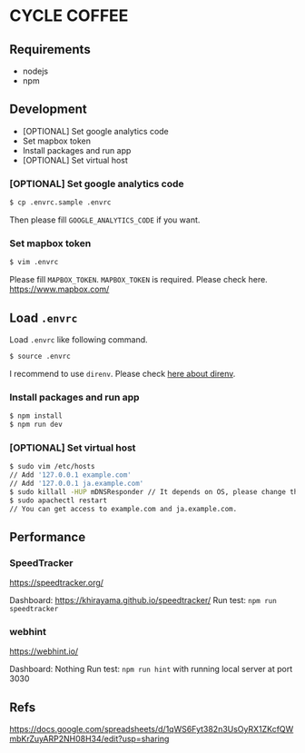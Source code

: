 # CYCLE COFFEE

## Requirements

- nodejs
- npm

## Development

- [OPTIONAL] Set google analytics code
- Set mapbox token
- Install packages and run app
- [OPTIONAL] Set virtual host

### [OPTIONAL] Set google analytics code

```sh
$ cp .envrc.sample .envrc
```

Then please fill `GOOGLE_ANALYTICS_CODE` if you want.

### Set mapbox token

```sh
$ vim .envrc
```

Please fill `MAPBOX_TOKEN`. `MAPBOX_TOKEN` is required.
Please check here. https://www.mapbox.com/

## Load `.envrc`

Load `.envrc` like following command.

```sh
$ source .envrc
```

I recommend to use `direnv`. Please check [here about direnv](https://direnv.net/).

### Install packages and run app

```sh
$ npm install
$ npm run dev
```

### [OPTIONAL] Set virtual host

```sh
$ sudo vim /etc/hosts
// Add '127.0.0.1 example.com'
// Add '127.0.0.1 ja.example.com'
$ sudo killall -HUP mDNSResponder // It depends on OS, please change this line for your OS.
$ sudo apachectl restart
// You can get access to example.com and ja.example.com.
```

## Performance

### SpeedTracker

https://speedtracker.org/

Dashboard: https://khirayama.github.io/speedtracker/
Run test: `npm run speedtracker`

### webhint

https://webhint.io/

Dashboard: Nothing
Run test: `npm run hint` with running local server at port 3030

## Refs

https://docs.google.com/spreadsheets/d/1qWS6Fyt382n3UsOyRX1ZKcfQWmbKrZuyARP2NH08H34/edit?usp=sharing
